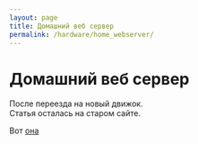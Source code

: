 ```yaml
---
layout: page
title: Домашний веб сервер
permalink: /hardware/home_webserver/
---
```



# Домашний веб сервер


После переезда на новый движок.  
Статья осталась на старом сайте.

Вот  <a href="http://prev.sysadm.ru/hardware/home_webserver/">она</a>
